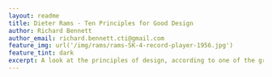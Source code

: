 ```yaml
---
layout: readme
title: Dieter Rams - Ten Principles for Good Design
author: Richard Bennett
author_email: richard.bennett.cti@gmail.com
feature_img: url('/img/rams/rams-SK-4-record-player-1956.jpg')
feature_tint: dark
excerpt: A look at the principles of design, according to one of the greatest designers of our time.
---
```

